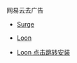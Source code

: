 网易云去广告


- [Surge](https://raw.githubusercontent.com/Keywos/rule/main/script/wy/wy.sgmodule)

- [Loon](https://raw.githubusercontent.com/Keywos/rule/main/script/wy/wy.plugin)
- [Loon 点击跳转安装](https://www.nsloon.com/openloon/import?plugin=https://raw.githubusercontent.com/Keywos/rule/main/script/wy/wy.plugin) 


